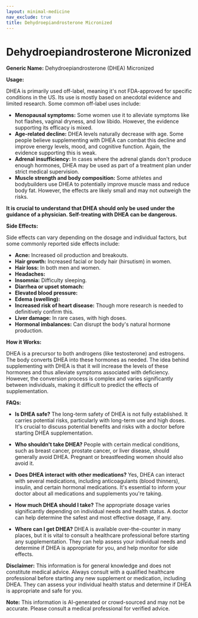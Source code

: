 ```yaml
---
layout: minimal-medicine
nav_exclude: true
title: Dehydroepiandrosterone Micronized
---
```


# Dehydroepiandrosterone Micronized

**Generic Name:** Dehydroepiandrosterone (DHEA) Micronized

**Usage:**

DHEA is primarily used off-label, meaning it's not FDA-approved for specific conditions in the US.  Its use is mostly based on anecdotal evidence and limited research.  Some common off-label uses include:

* **Menopausal symptoms:**  Some women use it to alleviate symptoms like hot flashes, vaginal dryness, and low libido.  However, the evidence supporting its efficacy is mixed.
* **Age-related decline:**  DHEA levels naturally decrease with age.  Some people believe supplementing with DHEA can combat this decline and improve energy levels, mood, and cognitive function.  Again, the evidence supporting this is weak.
* **Adrenal insufficiency:** In cases where the adrenal glands don't produce enough hormones, DHEA may be used as part of a treatment plan under strict medical supervision.
* **Muscle strength and body composition:** Some athletes and bodybuilders use DHEA to potentially improve muscle mass and reduce body fat. However, the effects are likely small and may not outweigh the risks.


**It is crucial to understand that DHEA should only be used under the guidance of a physician.  Self-treating with DHEA can be dangerous.**

**Side Effects:**

Side effects can vary depending on the dosage and individual factors, but some commonly reported side effects include:

* **Acne:** Increased oil production and breakouts.
* **Hair growth:**  Increased facial or body hair (hirsutism) in women.
* **Hair loss:** In both men and women.
* **Headaches:**
* **Insomnia:** Difficulty sleeping.
* **Diarrhea or upset stomach:**
* **Elevated blood pressure:**
* **Edema (swelling):**
* **Increased risk of heart disease:** Though more research is needed to definitively confirm this.
* **Liver damage:** In rare cases, with high doses.
* **Hormonal imbalances:**  Can disrupt the body's natural hormone production.


**How it Works:**

DHEA is a precursor to both androgens (like testosterone) and estrogens.  The body converts DHEA into these hormones as needed.  The idea behind supplementing with DHEA is that it will increase the levels of these hormones and thus alleviate symptoms associated with deficiency. However, the conversion process is complex and varies significantly between individuals, making it difficult to predict the effects of supplementation.

**FAQs:**

* **Is DHEA safe?**  The long-term safety of DHEA is not fully established.  It carries potential risks, particularly with long-term use and high doses.  It's crucial to discuss potential benefits and risks with a doctor before starting DHEA supplementation.

* **Who shouldn't take DHEA?**  People with certain medical conditions, such as breast cancer, prostate cancer, or liver disease, should generally avoid DHEA. Pregnant or breastfeeding women should also avoid it.

* **Does DHEA interact with other medications?**  Yes, DHEA can interact with several medications, including anticoagulants (blood thinners), insulin, and certain hormonal medications.  It's essential to inform your doctor about all medications and supplements you're taking.

* **How much DHEA should I take?**  The appropriate dosage varies significantly depending on individual needs and health status.  A doctor can help determine the safest and most effective dosage, if any.

* **Where can I get DHEA?**  DHEA is available over-the-counter in many places, but it is vital to consult a healthcare professional before starting any supplementation.  They can help assess your individual needs and determine if DHEA is appropriate for you, and help monitor for side effects.


**Disclaimer:** This information is for general knowledge and does not constitute medical advice. Always consult with a qualified healthcare professional before starting any new supplement or medication, including DHEA.  They can assess your individual health status and determine if DHEA is appropriate and safe for you.


**Note:** This information is AI-generated or crowd-sourced and may not be accurate. Please consult a medical professional for verified advice.